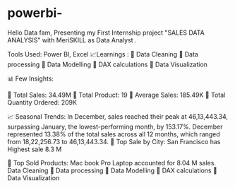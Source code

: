 # powerbi-


Hello Data fam, 
Presenting my First Internship project "SALES DATA ANALYSIS" with MeriSKILL as Data Analyst .

Tools Used: Power BI, Excel
📈Learnings :
🔹 Data Cleaning
🔹 Data processing
🔹 Data Modelling
🔹 DAX calculations
🔹 Data Visualization

📊 Few Insights:
 
 🔹 Total Sales: 34.49M
 🔹 Total Product: 19
 🔹 Average Sales: 185.49K
 🔹 Total Quantity Ordered: 209K
 
📈 Seasonal Trends: 
 In December, sales reached their peak at 46,13,443.34, surpassing January, the lowest-performing month, by 153.17%. December represented 13.38% of the total sales across all 12 months, which ranged from 18,22,256.73 to 46,13,443.34. 
🚀 Top Sale by City:
San Francisco has Highest sale 8.3 M
 
 🚀 Top Sold Products: 
 Mac book Pro Laptop accounted for 8.04 M sales.
Data Cleaning
🔹 Data processing
🔹 Data Modelling
🔹 DAX calculations
🔹 Data Visualization
